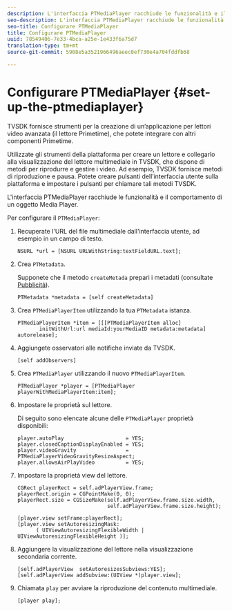```yaml
---
description: L'interfaccia PTMediaPlayer racchiude le funzionalità e il comportamento di un oggetto Media Player.
seo-description: L'interfaccia PTMediaPlayer racchiude le funzionalità e il comportamento di un oggetto Media Player.
seo-title: Configurare PTMediaPlayer
title: Configurare PTMediaPlayer
uuid: 78549406-7e33-4bca-a25e-1e433f6a75d7
translation-type: tm+mt
source-git-commit: 5908e5a3521966496aeec0ef730e4a704fddfb68

---
```



# Configurare PTMediaPlayer {#set-up-the-ptmediaplayer}

TVSDK fornisce strumenti per la creazione di un’applicazione per lettori video avanzata (il lettore Primetime), che potete integrare con altri componenti Primetime.

Utilizzate gli strumenti della piattaforma per creare un lettore e collegarlo alla visualizzazione del lettore multimediale in TVSDK, che dispone di metodi per riprodurre e gestire i video. Ad esempio, TVSDK fornisce metodi di riproduzione e pausa. Potete creare pulsanti dell’interfaccia utente sulla piattaforma e impostare i pulsanti per chiamare tali metodi TVSDK.

L&#39;interfaccia PTMediaPlayer racchiude le funzionalità e il comportamento di un oggetto Media Player.

Per configurare il `PTMediaPlayer`:

1. Recuperate l&#39;URL del file multimediale dall&#39;interfaccia utente, ad esempio in un campo di testo.

   ```
   NSURL *url = [NSURL URLWithString:textFieldURL.text];
   ```

1. Crea `PTMetadata`.

   Supponete che il metodo `createMetada` prepari i metadati (consultate [Pubblicità](../ad-insertion/r-psdk-ios-1.4-advertising-requirements.md)).

   ```
   PTMetadata *metadata = [self createMetadata]
   ```

1. Crea `PTMediaPlayerItem` utilizzando la tua `PTMetadata` istanza.

   ```
   PTMediaPlayerItem *item = [[[PTMediaPlayerItem alloc] 
          initWithUrl:url mediaId:yourMediaID metadata:metadata] autorelease];
   ```

1. Aggiungete osservatori alle notifiche inviate da TVSDK.

   ```
   [self addObservers]
   ```

1. Crea `PTMediaPlayer` utilizzando il nuovo `PTMediaPlayerItem`.

   ```
   PTMediaPlayer *player = [PTMediaPlayer playerWithMediaPlayerItem:item];
   ```

1. Impostare le proprietà sul lettore.

   Di seguito sono elencate alcune delle `PTMediaPlayer` proprietà disponibili:

   ```
   player.autoPlay                    = YES;  
   player.closedCaptionDisplayEnabled = YES; 
   player.videoGravity                = PTMediaPlayerVideoGravityResizeAspect;  
   player.allowsAirPlayVideo          = YES;
   ```

1. Impostare la proprietà view del lettore.

   ```
   CGRect playerRect = self.adPlayerView.frame;  
   playerRect.origin = CGPointMake(0, 0); 
   playerRect.size = CGSizeMake(self.adPlayerView.frame.size.width,  
                                self.adPlayerView.frame.size.height); 
   
   [player.view setFrame:playerRect]; 
   [player.view setAutoresizingMask:  
         ( UIViewAutoresizingFlexibleWidth | UIViewAutoresizingFlexibleHeight )];
   ```

1. Aggiungere la visualizzazione del lettore nella visualizzazione secondaria corrente.

   ```
   [self.adPlayerView  setAutoresizesSubviews:YES];  
   [self.adPlayerView addSubview:(UIView *)player.view];
   ```

1. Chiamata `play` per avviare la riproduzione del contenuto multimediale.

   ```
   [player play];
   ```

